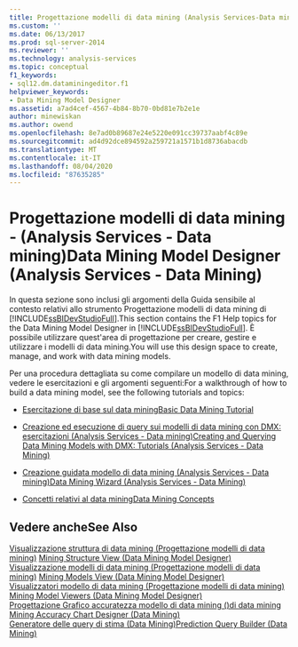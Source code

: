 ```yaml
---
title: Progettazione modelli di data mining (Analysis Services-Data mining) | Microsoft Docs
ms.custom: ''
ms.date: 06/13/2017
ms.prod: sql-server-2014
ms.reviewer: ''
ms.technology: analysis-services
ms.topic: conceptual
f1_keywords:
- sql12.dm.dataminingeditor.f1
helpviewer_keywords:
- Data Mining Model Designer
ms.assetid: a7ad4cef-4567-4b84-8b70-0bd81e7b2e1e
author: minewiskan
ms.author: owend
ms.openlocfilehash: 8e7ad0b89687e24e5220e091cc39737aabf4c89e
ms.sourcegitcommit: ad4d92dce894592a259721a1571b1d8736abacdb
ms.translationtype: MT
ms.contentlocale: it-IT
ms.lasthandoff: 08/04/2020
ms.locfileid: "87635285"
---
```

# <a name="data-mining-model-designer-analysis-services---data-mining"></a><span data-ttu-id="c682e-102">Progettazione modelli di data mining - (Analysis Services - Data mining)</span><span class="sxs-lookup"><span data-stu-id="c682e-102">Data Mining Model Designer (Analysis Services - Data Mining)</span></span>
  <span data-ttu-id="c682e-103">In questa sezione sono inclusi gli argomenti della Guida sensibile al contesto relativi allo strumento Progettazione modelli di data mining di [!INCLUDE[ssBIDevStudioFull](../includes/ssbidevstudiofull-md.md)].</span><span class="sxs-lookup"><span data-stu-id="c682e-103">This section contains the F1 Help topics for the Data Mining Model Designer in [!INCLUDE[ssBIDevStudioFull](../includes/ssbidevstudiofull-md.md)].</span></span> <span data-ttu-id="c682e-104">È possibile utilizzare quest'area di progettazione per creare, gestire e utilizzare i modelli di data mining.</span><span class="sxs-lookup"><span data-stu-id="c682e-104">You will use this design space to create, manage, and work with data mining models.</span></span>  
  
 <span data-ttu-id="c682e-105">Per una procedura dettagliata su come compilare un modello di data mining, vedere le esercitazioni e gli argomenti seguenti:</span><span class="sxs-lookup"><span data-stu-id="c682e-105">For a walkthrough of how to build a data mining model, see the following tutorials and topics:</span></span>  
  
-   [<span data-ttu-id="c682e-106">Esercitazione di base sul data mining</span><span class="sxs-lookup"><span data-stu-id="c682e-106">Basic Data Mining Tutorial</span></span>](../../2014/tutorials/basic-data-mining-tutorial.md)  
  
-   [<span data-ttu-id="c682e-107">Creazione ed esecuzione di query sui modelli di data mining con DMX: esercitazioni &#40;Analysis Services - Data mining&#41;</span><span class="sxs-lookup"><span data-stu-id="c682e-107">Creating and Querying Data Mining Models with DMX: Tutorials &#40;Analysis Services - Data Mining&#41;</span></span>](../../2014/tutorials/create-query-data-mining-models-dmx-tutorials.md)  
  
-   [<span data-ttu-id="c682e-108">Creazione guidata modello di data mining &#40;Analysis Services - Data mining&#41;</span><span class="sxs-lookup"><span data-stu-id="c682e-108">Data Mining Wizard &#40;Analysis Services - Data Mining&#41;</span></span>](data-mining/data-mining-wizard-analysis-services-data-mining.md)  
  
-   [<span data-ttu-id="c682e-109">Concetti relativi al data mining</span><span class="sxs-lookup"><span data-stu-id="c682e-109">Data Mining Concepts</span></span>](data-mining/data-mining-concepts.md)  
  
## <a name="see-also"></a><span data-ttu-id="c682e-110">Vedere anche</span><span class="sxs-lookup"><span data-stu-id="c682e-110">See Also</span></span>  
 <span data-ttu-id="c682e-111">[Visualizzazione struttura di data mining &#40;Progettazione modelli di data mining&#41;](mining-structure-view-data-mining-model-designer.md) </span><span class="sxs-lookup"><span data-stu-id="c682e-111">[Mining Structure View &#40;Data Mining Model Designer&#41;](mining-structure-view-data-mining-model-designer.md) </span></span>  
 <span data-ttu-id="c682e-112">[Visualizzazione modelli di data mining &#40;Progettazione modelli di data mining&#41;](mining-models-view-data-mining-model-designer.md) </span><span class="sxs-lookup"><span data-stu-id="c682e-112">[Mining Models View &#40;Data Mining Model Designer&#41;](mining-models-view-data-mining-model-designer.md) </span></span>  
 <span data-ttu-id="c682e-113">[Visualizzatori modello di data mining &#40;Progettazione modelli di data mining&#41;](mining-model-viewers-data-mining-model-designer.md) </span><span class="sxs-lookup"><span data-stu-id="c682e-113">[Mining Model Viewers &#40;Data Mining Model Designer&#41;](mining-model-viewers-data-mining-model-designer.md) </span></span>  
 <span data-ttu-id="c682e-114">[Progettazione Grafico accuratezza modello di data mining &#40;&#41;di data mining](mining-accuracy-chart-designer-data-mining.md) </span><span class="sxs-lookup"><span data-stu-id="c682e-114">[Mining Accuracy Chart Designer &#40;Data Mining&#41;](mining-accuracy-chart-designer-data-mining.md) </span></span>  
 [<span data-ttu-id="c682e-115">Generatore delle query di stima &#40;Data Mining&#41;</span><span class="sxs-lookup"><span data-stu-id="c682e-115">Prediction Query Builder &#40;Data Mining&#41;</span></span>](prediction-query-builder-data-mining.md)  
  
  
